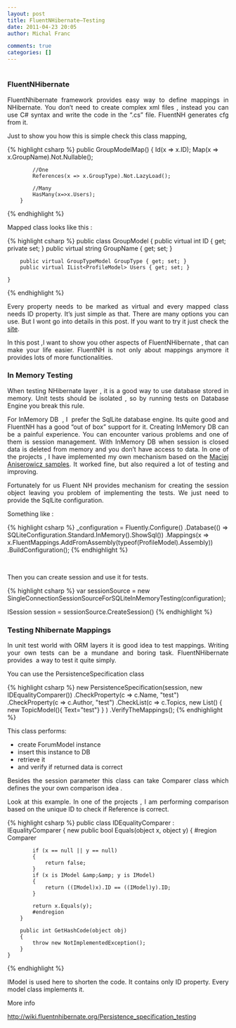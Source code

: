```yaml
---
layout: post
title: FluentNHibernate–Testing
date: 2011-04-23 20:05
author: Michal Franc

comments: true
categories: []
---
```

<h1 align="justify"></h1>
<h3 align="justify">FluentNHibernate</h3>
<p align="justify"></p>
<p align="justify">FluentNhibernate framework provides easy way to define mappings in NHibernate. You don’t need to create complex xml files , instead you can use C# syntax and write the code in the “.cs” file. FluentNH generates cfg from it.</p>
<p align="justify">Just to show you how this is simple check this class mapping,</p>


{% highlight csharp %}
        public GroupModelMap()
        {
            Id(x => x.ID);
            Map(x => x.GroupName).Not.Nullable();

            //One
            References(x => x.GroupType).Not.LazyLoad();

            //Many
            HasMany(x=>x.Users);           
        }
{% endhighlight %}

<p align="justify">Mapped class looks like this :</p>


{% highlight csharp %}
    public class GroupModel 
    {
        public virtual int ID { get; private set; }
        public virtual string GroupName { get; set; }

        public virtual GroupTypeModel GroupType { get; set; }
        public virtual IList<ProfileModel> Users { get; set; }

    }
{% endhighlight %}

<p align="justify">Every property needs to be marked as virtual and every mapped class needs ID property. It’s just simple as that. There are many options you can use. But I wont go into details in this post. If you want to try it just check the <a href="http://fluentnhibernate.org/">site</a>.</p>
<p align="justify">In this post ,I want to show you other aspects of FluentNHibernate , that can make your life easier. FluentNH is not only about mappings anymore it provides lots of more functionalities.</p>
<p align="justify"></p>

<h3 align="justify">In Memory Testing</h3>
<p align="justify"></p>
<p align="justify">When testing NHibernate layer , it is a good way to use database stored in memory. Unit tests should be isolated , so by running tests on Database Engine you break this rule.</p>
<p align="justify">For InMemory DB  , I  prefer the SqlLite database engine. Its quite good and FluentNH has a good “out of box” support for it. Creating InMemory DB can be a painful experience. You can encounter various problems and one of them is session management. With InMemory DB when session is closed data is deleted from memory and you don’t have access to data. In one of the projects , I have implemented my own mechanism based on the <a href="http://www.maciejaniserowicz.com/">Maciej Aniserowicz samples</a>. It worked fine, but also required a lot of testing and improving.</p>
<p align="justify">Fortunately for us Fluent NH provides mechanism for creating the session object leaving you problem of implementing the tests. We just need to provide the SqlLite configuration.</p>
<p align="justify">Something like :</p>


{% highlight csharp %}
_configuration = Fluently.Configure()
                  .Database(() => SQLiteConfiguration.Standard.InMemory().ShowSql())
                  .Mappings(x => x.FluentMappings.AddFromAssembly(typeof(ProfileModel).Assembly))
                  .BuildConfiguration();
{% endhighlight %}

&nbsp;
<p align="justify">Then you can create session and use it for tests.</p>


{% highlight csharp %}
var sessionSource = new SingleConnectionSessionSourceForSQLiteInMemoryTesting(configuration);

ISession session = sessionSource.CreateSession()
{% endhighlight %}

<h3 align="justify">Testing Nhibernate Mappings</h3>
<p align="justify">In unit test world with ORM layers it is good idea to test mappings. Writing your own tests can be a mundane and boring task. FluentNHibernate provides  a way to test it quite simply.</p>
<p align="justify">You can use the PersistenceSpecification class</p>


{% highlight csharp %}
new PersistenceSpecification<ForumModel>(session, new IDEqualityComparer())
       .CheckProperty(c => c.Name, "test")
       .CheckProperty(c => c.Author, "test")
       .CheckList<TopicModel>(c => c.Topics,
                   new List<TopicModel>() 
                        { 
                            new TopicModel(){ Text="test"}
                        }
                   )
        .VerifyTheMappings();
{% endhighlight %}

<p align="justify">This class performs:</p>

<ul>
	<li>
<div align="justify">create ForumModel instance</div></li>
	<li>
<div align="justify">insert this instance to DB</div></li>
	<li>
<div align="justify">retrieve it</div></li>
	<li>
<div align="justify">and verify if returned data is correct</div></li>
</ul>
<p align="justify">Besides the session parameter this class can take Comparer class which defines the your own comparison idea .</p>
<p align="justify">Look at this example. In one of the projects , I am performing comparison based on the unique ID to check if Reference is correct.</p>


{% highlight csharp %}
    public class IDEqualityComparer : IEqualityComparer
    {
        new public bool Equals(object x, object y)
        {
            #region Comparer

            if (x == null || y == null)
            {
                return false;
            }
            if (x is IModel &amp;&amp; y is IModel)
            {
                return ((IModel)x).ID == ((IModel)y).ID;
            }

            return x.Equals(y); 
            #endregion
        }

        public int GetHashCode(object obj)
        {
            throw new NotImplementedException();
        }
    }
{% endhighlight %}

<p align="justify">IModel is used here to shorten the code. It contains only ID property. Every model class implements it.</p>
<p align="justify">More info</p>
<p align="justify"><a href="http://wiki.fluentnhibernate.org/Persistence_specification_testing">http://wiki.fluentnhibernate.org/Persistence_specification_testing</a></p>
